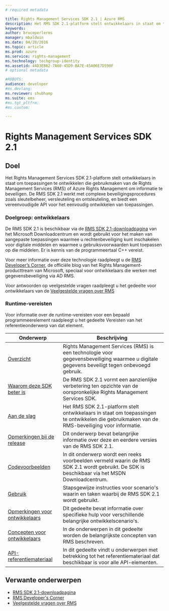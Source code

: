 ```yaml
---
# required metadata

title: Rights Management Services SDK 2.1 | Azure RMS
description: Het RMS SDK 2.1-platform stelt ontwikkelaars in staat om toepassingen te ontwikkelen die gebruikmaken van RMS of Azure RMS om informatie te beveiligen.
keywords:
author: bruceperlerms
manager: mbaldwin
ms.date: 04/28/2016
ms.topic: article
ms.prod: azure
ms.service: rights-management
ms.technology: techgroup-identity
ms.assetid: 44D3EB62-7A60-45D9-BA7E-45A06E7D598F
# optional metadata

#ROBOTS:
audience: developer
#ms.devlang:
ms.reviewer: shubhamp
ms.suite: ems
#ms.tgt_pltfrm:
#ms.custom:

---
```


# Rights Management Services SDK 2.1


## Doel

Het Rights Management Services SDK 2.1-platform stelt ontwikkelaars in staat om toepassingen te ontwikkelen die gebruikmaken van de Rights Management Services (RMS) of Azure Rights Management om informatie te beveiligen. De RMS SDK 2.1 werkt met complexe beveiligingsprocedures zoals sleutelbeheer, versleuteling en ontsleuteling, en biedt een vereenvoudigde API voor het eenvoudig ontwikkelen van toepassingen.

### Doelgroep: ontwikkelaars

De RMS SDK 2.1 is beschikbaar via de [RMS SDK 2.1-downloadpagina](http://www.microsoft.com/en-us/download/details.aspx?id=38397) van het Microsoft Downloadcentrum en wordt gebruikt voor het maken van aangepaste toepassingen waarmee u rechtenbeveiliging kunt inschakelen voor digitale middelen en waarmee u gebruiksvoorwaarden kunt toepassen op die middelen. Er is kennis van de programmeertaal C++ vereist.

Voor meer informatie over deze technologie raadpleegt u de [RMS Developer’s Corner](http://blogs.msdn.com/b/rms/archive/2012/05/31/official-release-of-ad-rms-sdk-2-0-and-ad-rms-client-2-0.aspx), de officiële blog van het Rights Management-producttream van Microsoft, speciaal voor ontwikkelaars die werken met gegevensbeveiliging via AD RMS.

Voor antwoorden op veelgestelde vragen raadpleegt u het gedeelte voor ontwikkelaars van de [Veelgestelde vragen over RMS](http://aka.ms/adrmsfaq )

### Runtime-vereisten

Voor informatie over de runtime-vereisten voor een bepaald programmeerelement raadpleegt u het gedeelte Vereisten van het referentieonderwerp van dat element.

|Onderwerp|Beschrijving|
|-----|--------|
|[Overzicht](ad-rms-overview.md)|Rights Management Services (RMS) is een technologie voor gegevensbeveiliging waarmee u digitale gegevens beveiligt tegen onbevoegd gebruik.|
|[Waarom deze SDK beter is](differences-between-ad-rms-and-ad-rms-2-0.md)|De RMS SDK 2.1 vormt een aanzienlijke verbetering ten opzichte van de oorspronkelijke Rights Management Services SDK.|
|[Aan de slag](getting-started-with-ad-rms-2-0.md)|Het RMS SDK 2.1-platform stelt ontwikkelaars in staat om toepassingen te ontwikkelen die gebruikmaken van de RMS-beveiliging voor informatie.|
|[Opmerkingen bij de release](release-notes-rtm.md)|Dit onderwerp bevat belangrijke informatie over deze en eerdere versies van de RMS SDK 2.1.|
|[Codevoorbeelden](samples.md)|In dit onderwerp wordt een reeks voorbeelden vermeld waarin de RMS SDK 2.1 wordt gebruikt. De SDK is beschikbaar via het MSDN Downloadcentrum.|
|[Gebruik](how-to-use-msipc.md)|Stapsgewijze instructies voor scenario's waarin en taken waarbij de RMS SDK 2.1 wordt gebruikt.|
|[Opmerkingen voor ontwikkelaars](developer-notes.md)|Dit gedeelte bevat informatie over specifieke hulp voor verschillende belangrijke ontwikkelscenario's.|
|[Concepten voor ontwikkelaars](ad-rms-concepts-nav.md)|In de onderwerpen in dit gedeelte worden de belangrijkste concepten van RMS beschreven.|
|[API-referentiemateriaal](/rights-management/sdk/2.1/api/win/constants)|In dit gedeelte vindt u onderwerpen met betrekking tot het referentiemateriaal dat beschikbaar is voor alle API-elementen.|

 

## Verwante onderwerpen

* [RMS SDK 2.1-downloadpagina](http://www.microsoft.com/en-us/download/details.aspx?id=38397)
* [RMS Developer's Corner](http://blogs.msdn.com/b/rms/archive/2012/05/31/official-release-of-ad-rms-sdk-2-0-and-ad-rms-client-2-0.aspx)
* [Veelgestelde vragen over RMS](http://aka.ms/adrmsfaq )
 

 


<!--HONumber=Apr16_HO4-->


